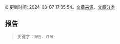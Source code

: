 :alarm_clock: 更新时间: 2024-03-07 17:35:54。[文章来源](/README.md)、[文章分类](/TAGS.md)

## 报告


> 关键字：`报告`、`月报`



